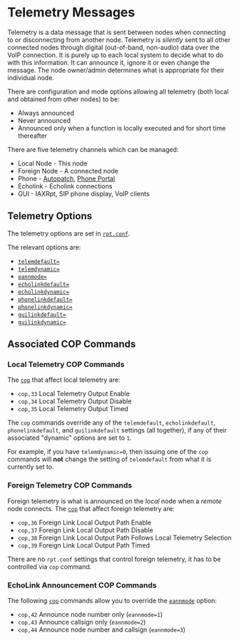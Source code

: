 # Telemetry Messages
Telemetry is a data message that is sent between nodes when connecting to or disconnecting from another node. Telemetry is *silently* sent to all other connected nodes through digital (out-of-band, non-audio) data over the VoIP connection. It is purely up to each local system to decide what to do with this information. It can announce it, ignore it or even change the message. The node owner/admin determines what is appropriate for their individual node. 

There are configuration and mode options allowing all telemetry (both local and obtained from other nodes) to be:

* Always announced
* Never announced
* Announced only when a function is locally executed and for short time thereafter

There are five telemetry channels which can be managed:

* Local Node - This node
* Foreign Node - A connected node 
* Phone - [Autopatch](./autopatch.md), [Phone Portal](../user-guide/phoneportal.md)
* Echolink - Echolink connections
* GUI - IAXRpt, SIP phone display, VoIP clients

## Telemetry Options
The telemetry options are set in [`rpt.conf`](../config/rpt_conf.md).

The relevant options are:

* [`telemdefault=`](../config/rpt_conf.md#telemdefault) 	
* [`telemdynamic=`](../config/rpt_conf.md#telemdynamic)
* [`eannmode=`](../config/rpt_conf.md#eannmode)
* [`echolinkdefault=`](../config/rpt_conf.md#echolinkdefault)
* [`echolinkdynamic=`](../config/rpt_conf.md#echolinkdynamic)
* [`phonelinkdefault=`](../config/rpt_conf.md#phonelinkdefault)
* [`phonelinkdynamic=`](../config/rpt_conf.md#phonelinkdynamic)
* [`guilinkdefault=`](../config/rpt_conf.md#guilinkdefault)
* [`guilinkdynamic=`](../config/rpt_conf.md#guilinkdynamic)

## Associated COP Commands
### Local Telemetry COP Commands
The [`cop`](../config/rpt_conf.md#cop-commands) that affect local telemetry are:

* `cop,33` 	Local Telemetry Output Enable
* `cop,34` 	Local Telemetry Output Disable
* `cop,35` 	Local Telemetry Output Timed

The `cop` commands override any of the `telemdefault`, `echolinkdefault`, `phonelinkdefault`, and `guilinkdefault` settings (all together), if any of their associated "dynamic" options are set to `1`.

For example, if you have `telemdynamic=0`, then issuing one of the `cop` commands will **not** change the setting of `telemdefault` from what it is currently set to.

### Foreign Telemetry COP Commands
Foreign telemetry is what is announced on the *local* node when a *remote* node connects. The [`cop`](../config/rpt_conf.md#cop-commands) that affect foreign telemetry are:

* `cop,36` 	Foreign Link Local Output Path Enable
* `cop,37` 	Foreign Link Local Output Path Disable
* `cop,38` 	Foreign Link Local Output Path Follows Local Telemetry Selection
* `cop,39` 	Foreign Link Local Output Path Timed

There are no `rpt.conf` settings that control foreign telemetry, it has to be controlled via `cop` command.

### EchoLink Announcement COP Commands
The following [`cop`](../config/rpt_conf.md#cop-commands) commands allow you to override the [`eannmode`](../config/rpt_conf.md#eannmode) option:

* `cop,42`  Announce node number only (`eannmode=1`)
* `cop,43`  Announce callsign only (`eannmode=2`)
* `cop,44`  Announce node number and callsign (`eannmode=3`)